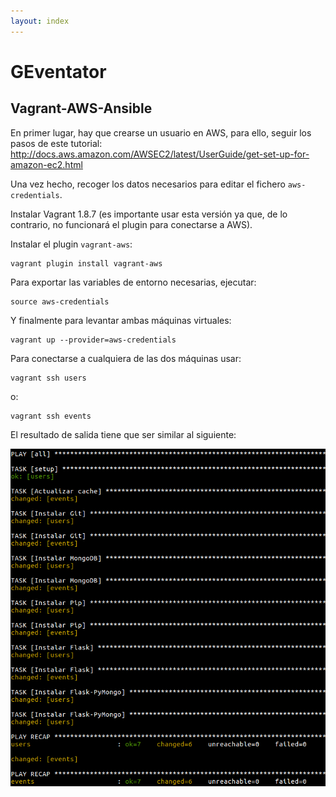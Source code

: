 ```yaml
---
layout: index
---
```


# GEventator

## Vagrant-AWS-Ansible

En primer lugar, hay que crearse un usuario en AWS, para ello, seguir los pasos de este tutorial: http://docs.aws.amazon.com/AWSEC2/latest/UserGuide/get-set-up-for-amazon-ec2.html

Una vez hecho, recoger los datos necesarios para editar el fichero `aws-credentials`.

Instalar Vagrant 1.8.7 (es importante usar esta versión ya que, de lo contrario, no funcionará el plugin para conectarse a AWS).

Instalar el plugin `vagrant-aws`:

```
vagrant plugin install vagrant-aws
```

Para exportar las variables de entorno necesarias, ejecutar:

```
source aws-credentials
```

Y finalmente para levantar ambas máquinas virtuales:

```
vagrant up --provider=aws-credentials
```

Para conectarse a cualquiera de las dos máquinas usar:

```
vagrant ssh users
```

o:

```
vagrant ssh events
```

El resultado de salida tiene que ser similar al siguiente:

!["salida esperada vagrant"](img/vagrant-working.png "salida esperada vagrant")

